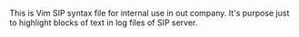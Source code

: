 This is Vim SIP syntax file for internal use in out company. 
It's purpose just to highlight blocks of text in log files of SIP server.